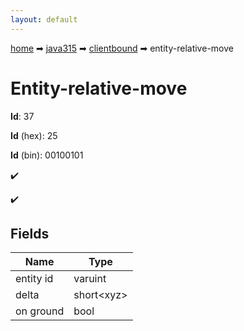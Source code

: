 ```yaml
---
layout: default
---
```


[home](/) ➡ [java315](/protocol/java315) ➡ [clientbound](/protocol/java315/clientbound) ➡ entity-relative-move

# Entity-relative-move

**Id**: 37

**Id** (hex): 25

**Id** (bin): 00100101

✔️

✔️

## Fields

Name | Type
---|---
entity id | varuint
delta | short&lt;xyz&gt;
on ground | bool

